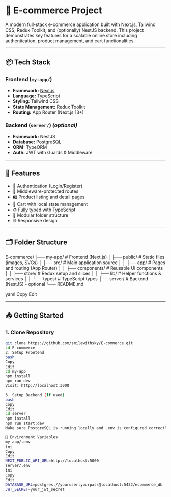 # 🛒 E-commerce Project

A modern full-stack e-commerce application built with Next.js, Tailwind CSS, Redux Toolkit, and (optionally) NestJS backend. This project demonstrates key features for a scalable online store including authentication, product management, and cart functionalities.

---

## 📦 Tech Stack

### Frontend (`my-app/`)
- **Framework:** [Next.js](https://nextjs.org/)
- **Language:** TypeScript
- **Styling:** Tailwind CSS
- **State Management:** Redux Toolkit
- **Routing:** App Router (Next.js 13+)

### Backend (`server/`) *(optional)*
- **Framework:** NestJS
- **Database:** PostgreSQL
- **ORM:** TypeORM
- **Auth:** JWT with Guards & Middleware

---

## 🚀 Features

- 🔐 Authentication (Login/Register)
- 🎯 Middleware-protected routes
- 🛍 Product listing and detail pages
- 🛒 Cart with local state management
- ⚙️ Fully typed with TypeScript
- 🧱 Modular folder structure
- 🌐 Responsive design

---

## 🗂 Folder Structure

E-commerce/
├── my-app/ # Frontend (Next.js)
│ ├── public/ # Static files (images, SVGs)
│ ├── src/ # Main application source
│ │ ├── app/ # Pages and routing (App Router)
│ │ ├── components/ # Reusable UI components
│ │ ├── store/ # Redux setup and slices
│ │ ├── lib/ # Helper functions & services
│ │ └── types/ # TypeScript types
├── server/ # Backend (NestJS) - optional
└── README.md

yaml
Copy
Edit

---

## 📥 Getting Started

### 1. Clone Repository

```bash
git clone https://github.com/smilewithsky/E-commerce.git
cd E-commerce
2. Setup Frontend
bash
Copy
Edit
cd my-app
npm install
npm run dev
Visit: http://localhost:3000

3. Setup Backend (if used)
bash
Copy
Edit
cd server
npm install
npm run start:dev
Make sure PostgreSQL is running locally and .env is configured correctly.

🔧 Environment Variables
my-app/.env
ini
Copy
Edit
NEXT_PUBLIC_API_URL=http://localhost:5000
server/.env
ini
Copy
Edit
DATABASE_URL=postgres://youruser:yourpass@localhost:5432/ecommerce_db
JWT_SECRET=your_jwt_secret
